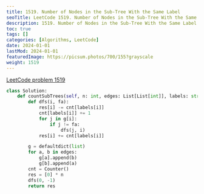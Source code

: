 ```yaml
---
title: 1519. Number of Nodes in the Sub-Tree With the Same Label
seoTitle: LeetCode 1519. Number of Nodes in the Sub-Tree With the Same Label | Python solution and explanation
description: 1519. Number of Nodes in the Sub-Tree With the Same Label
toc: true
tags: []
categories: [Algorithms, LeetCode]
date: 2024-01-01
lastMod: 2024-01-01
featuredImage: https://picsum.photos/700/155?grayscale
weight: 1519
---
```


[LeetCode problem 1519](https://leetcode.com/problems/number-of-nodes-in-the-sub-tree-with-the-same-label/)

```python
class Solution:
    def countSubTrees(self, n: int, edges: List[List[int]], labels: str) -> List[int]:
        def dfs(i, fa):
            res[i] -= cnt[labels[i]]
            cnt[labels[i]] += 1
            for j in g[i]:
                if j != fa:
                    dfs(j, i)
            res[i] += cnt[labels[i]]

        g = defaultdict(list)
        for a, b in edges:
            g[a].append(b)
            g[b].append(a)
        cnt = Counter()
        res = [0] * n
        dfs(0, -1)
        return res

```
